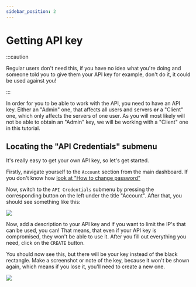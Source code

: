 ```yaml
---
sidebar_position: 2
---
```

# Getting API key
:::caution

Regular users don't need this, if you have no idea what you're doing and someone told you to give them your API key for example, don't do it, it could be used against you!

:::

In order for you to be able to work with the API, you need to have an API key. Either an "Admin" one, that affects all users and servers **or** a "Client" one, which only affects the servers of one user. 
As you will most likely will not be able to obtain an "Admin" key, we will be working with a "Client" one in this tutorial.

## Locating the "API Credentials" submenu
It's really easy to get your own API key, so let's get started.

Firstly, navigate yourself to the `Account` section from the main dashboard.
If you don't know how [look at "How to change password"](https://wiki.zenet.host/docs/Getting%20started/changepassword "How to change password")

Now, switch to the `API Credentials` submenu by pressing the corresponding button on the left under the title "Account".
After that, you should see something like this:

![](https://cdn.discordapp.com/attachments/911733230795911230/949766185069715516/chrome_-_05-03-2022_21-29-06.png)

Now, add a description to your API key and if you want to limit the IP's that can be used, you can! That means, that even if your API key is compromised, they won't be able to use it. After you fill out everything you need, click on the `CREATE` button.

You should now see this, but there will be your key instead of the black rectangle. Make a screenshot or note of the key, because it won't be shown again, which means if you lose it, you'll need to create a new one.

![](https://cdn.discordapp.com/attachments/911733230795911230/949767469361406032/chrome_-_05-03-2022_21-35-18.png)

